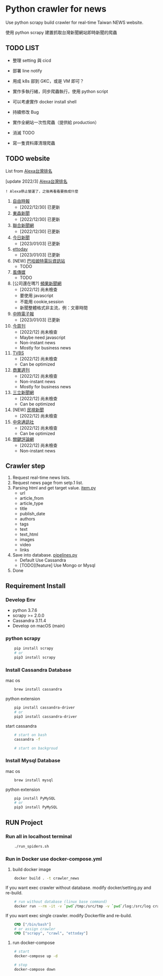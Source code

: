 # Python crawler for news

Use python scrapy build crawler for real-time Taiwan NEWS website.

使用 python scrapy 建置抓取台灣新聞網站即時新聞的爬蟲

## TODO LIST

- 整理 setting 與 cicd
- 部署 line notify

- 用成 k8s 部到 GKC，或是 VM 即可？
- 實作多執行緒，同步爬蟲執行，使用 python script
- 可以考慮實作 docker install shell
- 持續修改 Bug
- 實作全網站一次性爬蟲（提供給 production）
- 消滅 TODO
- 寫一隻資料庫清理爬蟲

## TODO website

List from [Alexa台灣排名](https://www.prlass.com/2992/%E5%8F%B0%E7%81%A3%E7%B6%B2%E8%B7%AF%E6%96%B0%E8%81%9E%E5%AA%92%E9%AB%94%E6%B5%81%E9%87%8F%E6%8E%92%E5%90%8D-2018-01/)

[update 2022/3] [Alexa台灣排名](https://www.prlass.com/4941/%E5%8F%B0%E7%81%A3%E5%AA%92%E9%AB%94%E6%8E%92%E5%90%8D2022%E5%B9%B43%E6%9C%88/)

`! Alexa停止營運了，之後再看看要換成什麼`

1. [自由時報](https://www.ltn.com.tw/)
    - [2022/12/30] 已更新
1. [東森新聞](https://news.ebc.net.tw/)
    - [2022/12/30] 已更新
1. [聯合新聞網](https://udn.com/news/index)
    - [2022/12/30] 已更新
1. [今日新聞](https://www.nownews.com/)
    - [2023/01/03] 已更新
1. [ettoday](https://www.ettoday.net/)
    - [2023/01/03] 已更新
1. [NEW] [巴哈姆特電玩資訊站](https://gnn.gamer.com.tw/)
    - TODO
1. [風傳媒](https://www.storm.mg/)
    - TODO
1. [公司還在嗎?] [頻果新聞網](https://tw.appledaily.com/home)
    - [2022/12] 尚未檢查
    - 要使用 javascript
    - 不能用 cookie,session
    - 新聞整體格式非主流，例：文章時間
1. [中時電子報](https://www.chinatimes.com/)
    - [2023/01/03] 已更新
1. [今周刊](https://www.businesstoday.com.tw/)
    - [2022/12] 尚未檢查
    - Maybe need javascript
    - Non-instant news
    - Mostly for business news
1. [TVBS](https://news.tvbs.com.tw/)
    - [2022/12] 尚未檢查
    - Can be optimized
1. [商業週刊](https://www.businessweekly.com.tw/)
    - [2022/12] 尚未檢查
    - Non-instant news
    - Mostly for business news
1. [三立新聞網](https://www.setn.com/)
    - [2022/12] 尚未檢查
    - Can be optimized
1. [NEW] [民視新聞](https://www.ftvnews.com.tw/)
    - [2022/12] 尚未檢查
1. [中央通訊社](https://www.cna.com.tw/)
    - [2022/12] 尚未檢查
    - Can be optimized
1. [關鍵評論網](https://www.thenewslens.com/)
    - [2022/12] 尚未檢查
    - Non-instant news


## Crawler step

1. Request real-time news lists.
2. Request news page from setp.1 list.
3. Parsing html and get target value. [item.py](crawler_news/items.py)
    - url
    - article_from
    - article_type
    - title
    - publish_date
    - authors
    - tags
    - text
    - text_html
    - images
    - video
    - links
4. Save into database. [pipelines.py](crawler_news/pipelines.py)
    - Default Use Cassandra
    - [TODO][feature] Use Mongo or Mysql
5. Done

## Requirement Install

### Develop Env

- python 3.7.6
- scrapy >= 2.0.0
- Cassandra 3.11.4
- Develop on macOS (main)

### python scrapy

```bash
    pip install scrapy
    # or
    pip3 install scrapy
```

### Install Cassandra Database

mac os

```bash
    brew install cassandra
```

python extension

```bash
    pip install cassandra-driver
    # or
    pip3 install cassandra-driver
```

start cassandra

```bash
    # start on bash
    cassandra -f

    # start on backgroud
```

### Install Mysql Database

mac os

```bash
    brew install mysql
```

python extension

```bash
    pip install PyMySQL
    # or
    pip3 install PyMySQL
```

## RUN Project

### Run all in localhost terminal

```bash
    ./run_spiders.sh
```

### Run in Docker use docker-compose.yml

1. build docker image

```bash
    docker build . -t crawler_news
```

If you want exec crawler without database. modify docker/setting.py and re-build.

```bash
    # run without database (linux base command)
    docker run --rm -it -v `pwd`/tmp:/src/tmp -v `pwd`/log:/src/log crawler_news
```

If you want exec single crawler. modify Dockerfile and re-build.

```Dockerfile
    CMD ["/bin/bash"]
    # or assign crawler
    CMD ["scrapy", "crawl", "ettoday"]
```

1. run docker-compose

```bash
    # start
    docker-compose up -d

    # stop
    docker-compose down
```
